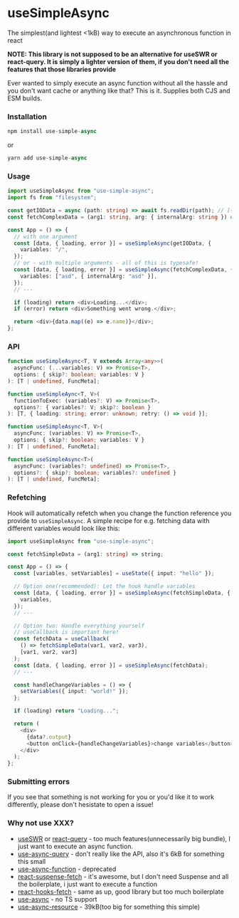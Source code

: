 # useSimpleAsync

The simplest(and lightest <1kB) way to execute an asynchronous function in react

**NOTE: This library is not supposed to be an alternative for useSWR or react-query. It is simply a lighter version of them, if you don't need all the features that those libraries provide**

Ever wanted to simply execute an async function without all the hassle and you don't want cache or anything like that? This is it. Supplies both CJS and ESM builds.

### Installation

```ts
npm install use-simple-async
```

or

```ts
yarn add use-simple-async
```

### Usage

```ts
import useSimpleAsync from "use-simple-async";
import fs from "filesystem";

const getIOData = async (path: string) => await fs.readDir(path); // [{name: string, path: string}]
const fetchComplexData = (arg1: string, arg: { internalArg: string }) => string;

const App = () => {
  // with one argument
  const [data, { loading, error }] = useSimpleAsync(getIOData, {
    variables: "/",
  });
  // or - with multiple arguments - all of this is typesafe!
  const [data, { loading, error }] = useSimpleAsync(fetchComplexData, {
    variables: ["asd", { internalArg: "asd" }],
  });
  // ---

  if (loading) return <div>Loading...</div>;
  if (error) return <div>Something went wrong.</div>;

  return <div>{data.map((e) => e.name)}</div>;
};
```

### API

```ts
function useSimpleAsync<T, V extends Array<any>>(
  asyncFunc: (...variables: V) => Promise<T>,
  options: { skip?: boolean; variables: V }
): [T | undefined, FuncMeta];

function useSimpleAync<T, V>(
  functionToExec: (variables?: V) => Promise<T>,
  options?: { variables?: V; skip?: boolean }
): [T, { loading: string; error: unknown; retry: () => void }];

function useSimpleAsync<T, V>(
  asyncFunc: (variables: V) => Promise<T>,
  options: { skip?: boolean; variables: V }
): [T | undefined, FuncMeta];

function useSimpleAsync<T>(
  asyncFunc: (variables?: undefined) => Promise<T>,
  options?: { skip?: boolean; variables?: undefined }
): [T | undefined, FuncMeta];
```

### Refetching

Hook will automatically refetch when you change the function reference you provide to `useSimpleAsync`.
A simple recipe for e.g. fetching data with different variables would look like this:

```ts
import useSimpleAsync from "use-simple-async";

const fetchSimpleData = (arg1: string) => string;

const App = () => {
  const [variables, setVariables] = useState({ input: "hello" });

  // Option one(recommended): Let the hook handle variables
  const [data, { loading, error }] = useSimpleAsync(fetchSimpleData, {
    variables,
  });
  // ---

  // Option two: Handle everything yourself
  // useCallback is important here!
  const fetchData = useCallback(
    () => fetchSimpleData(var1, var2, var3),
    [var1, var2, var3]
  );
  const [data, { loading, error }] = useSimpleAsync(fetchData);
  // ---

  const handleChangeVariables = () => {
    setVariables({ input: "world!" });
  };

  if (loading) return "Loading...";

  return (
    <div>
      {data?.output}
      <button onClick={handleChangeVariables}>change variables</button>
    </div>
  );
};
```

### Submitting errors

If you see that something is not working for you or you'd like it to work differently, please don't hesistate to open a issue!

### Why not use XXX?

- [useSWR](https://swr.vercel.app/) or [react-query](https://www.npmjs.com/package/react-query) - too much features(unnecessarily big bundle), I just want to execute an async function.
- [use-async-query](https://www.npmjs.com/package/use-async-query) - don't really like the API, also it's 6kB for something this small
- [use-async-function](https://www.npmjs.com/package/use-async-function) - deprecated
- [react-suspense-fetch](https://github.com/dai-shi/react-suspense-fetch) - it's awesome, but I don't need Suspense and all the boilerplate, i just want to execute a function
- [react-hooks-fetch](https://github.com/dai-shi/react-hooks-fetch) - same as up, good library but too much boilerplate
- [use-async](https://www.npmjs.com/package/use-async) - no TS support
- [use-async-resource](https://www.npmjs.com/package/use-async-resource) - 39kB(too big for something this simple)
